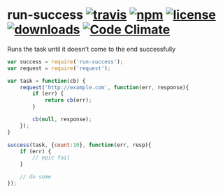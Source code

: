 run-success
[![travis](https://travis-ci.org/ReklatsMasters/run-success.svg)](https://travis-ci.org/ReklatsMasters/run-success)
[![npm](https://img.shields.io/npm/v/run-success.svg)](https://npmjs.org/package/run-success) 
[![license](https://img.shields.io/npm/l/run-success.svg)](https://npmjs.org/package/run-success) 
[![downloads](https://img.shields.io/npm/dm/run-success.svg)](https://npmjs.org/package/run-success)
[![Code Climate](https://codeclimate.com/github/ReklatsMasters/run-success/badges/gpa.svg)](https://codeclimate.com/github/ReklatsMasters/run-success)
===========

Runs the task until it doesn't come to the end successfully

```js
var success = require('run-success');
var request = require('request');

var task = function(cb) {
	request('http://example.com', function(err, response){
		if (err) {
			return cb(err);
		}

		cb(null, response);
	});
}

success(task, {count:10}, function(err, resp){
	if (err) {
		// epic fail
	}

	// do some
});
```